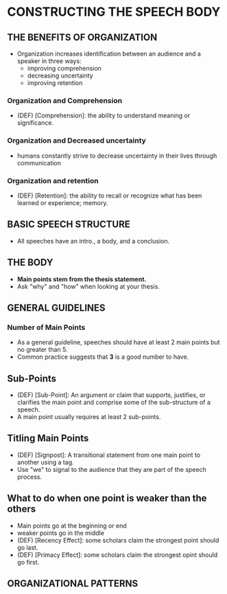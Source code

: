 # CONSTRUCTING THE SPEECH BODY

## THE BENEFITS OF ORGANIZATION
* Organization increases identification between an audience and a speaker in three ways:
     * improving comprehension
     * decreasing uncertainty
     * improving retention

### Organization and Comprehension
* (DEF) [Comprehension]: the ability to understand meaning or significance.

### Organization and Decreased uncertainty
* humans constantly strive to decrease uncertainty in their lives through communication

### Organization and retention
* (DEF) [Retention]: the ability to recall or recognize what has been learned or experience; memory.

## BASIC SPEECH STRUCTURE
* All speeches have an intro., a body, and a conclusion.

## THE BODY
* **Main points stem from the thesis statement.**
* Ask "why" and "how" when looking at your thesis.

## GENERAL GUIDELINES
### Number of Main Points
* As a general guideline, speeches should have at least 2 main points but no greater than 5.
* Common practice suggests that **3** is a good number to have.

## Sub-Points
* (DEF) [Sub-Point]: An argument or claim that supports, justifies, or clarifies the main point and comprise some of the sub-structure of a speech.
* A main point usually requires at least 2 sub-points.

## Titling Main Points
* (DEF) [Signpost]: A transitional statement from one main point to another using a tag.
* Use "we" to signal to the audience that they are part of the speech process.

## What to do when one point is weaker than the others
* Main points go at the beginning or end
* weaker points go in the middle
* (DEF) [Recency Effect]: some scholars claim the strongest point should go last.
* (DEF) [Primacy Effect]: some scholars claim the strongest opint should go first.

## ORGANIZATIONAL PATTERNS

